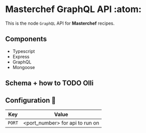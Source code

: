 # Masterchef GraphQL API :atom:

This is the node `GraphQL` API for **Masterchef** recipes.

## Components
- Typescript
- Express
- GraphQL
- Mongoose

## Schema + how to TODO Olli


## Configuration 🔧
| Key | Value |
| --- | --- |
| `PORT`            | <port_number> for api to run on    |